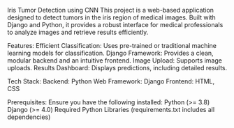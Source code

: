 Iris Tumor Detection using CNN
This project is a web-based application designed to detect tumors in the iris region of medical images. Built with Django and Python, it provides a robust interface for medical professionals to analyze images and retrieve results efficiently.

Features:
Efficient Classification: Uses pre-trained or traditional machine learning models for classification.
Django Framework: Provides a clean, modular backend and an intuitive frontend.
Image Upload: Supports image uploads.
Results Dashboard: Displays predictions, including detailed results.

Tech Stack:
Backend: Python
Web Framework: Django
Frontend: HTML, CSS

Prerequisites:
Ensure you have the following installed:
Python (>= 3.8)
Django (>= 4.0)
Required Python Libraries (requirements.txt includes all dependencies)



